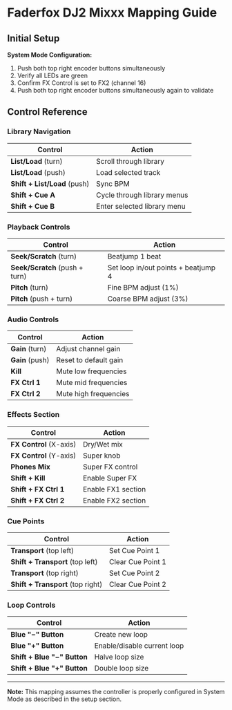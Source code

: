# Faderfox DJ2 Mixxx Mapping Guide

## Initial Setup

**System Mode Configuration:**
1. Push both top right encoder buttons simultaneously
2. Verify all LEDs are green
3. Confirm FX Control is set to FX2 (channel 16)
3. Push both top right encoder buttons simultaneously again to validate

## Control Reference

### Library Navigation
| Control | Action |
|---------|--------|
| **List/Load** (turn) | Scroll through library |
| **List/Load** (push) | Load selected track |
| **Shift + List/Load** (push) | Sync BPM |
| **Shift + Cue A** | Cycle through library menus |
| **Shift + Cue B** | Enter selected library menu |

### Playback Controls
| Control | Action |
|---------|--------|
| **Seek/Scratch** (turn) | Beatjump 1 beat |
| **Seek/Scratch** (push + turn) | Set loop in/out points + beatjump 4 |
| **Pitch** (turn) | Fine BPM adjust (1%) |
| **Pitch** (push + turn) | Coarse BPM adjust (3%) |

### Audio Controls
| Control | Action |
|---------|--------|
| **Gain** (turn) | Adjust channel gain |
| **Gain** (push) | Reset to default gain |
| **Kill** | Mute low frequencies |
| **FX Ctrl 1** | Mute mid frequencies |
| **FX Ctrl 2** | Mute high frequencies |

### Effects Section
| Control | Action |
|---------|--------|
| **FX Control** (X-axis) | Dry/Wet mix |
| **FX Control** (Y-axis) | Super knob |
| **Phones Mix** | Super FX control |
| **Shift + Kill** | Enable Super FX |
| **Shift + FX Ctrl 1** | Enable FX1 section |
| **Shift + FX Ctrl 2** | Enable FX2 section |

### Cue Points
| Control | Action |
|---------|--------|
| **Transport** (top left) | Set Cue Point 1 |
| **Shift + Transport** (top left) | Clear Cue Point 1 |
| **Transport** (top right) | Set Cue Point 2 |
| **Shift + Transport** (top right) | Clear Cue Point 2 |

### Loop Controls
| Control | Action |
|---------|--------|
| **Blue "−" Button** | Create new loop |
| **Blue "+" Button** | Enable/disable current loop |
| **Shift + Blue "−" Button** | Halve loop size |
| **Shift + Blue "+" Button** | Double loop size |

---

**Note:** This mapping assumes the controller is properly configured in System Mode as described in the setup section.
